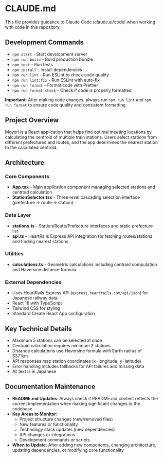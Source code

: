 # CLAUDE.md

This file provides guidance to Claude Code (claude.ai/code) when working with code in this repository.

## Development Commands

- `npm start` - Start development server
- `npm run build` - Build production bundle
- `npm test` - Run tests
- `npm install` - Install dependencies
- `npm run lint` - Run ESLint to check code quality
- `npm run lint:fix` - Run ESLint with auto-fix
- `npm run format` - Format code with Prettier
- `npm run format:check` - Check if code is properly formatted

**Important**: After making code changes, always run `npm run lint` and `npm run format` to ensure code quality and consistent formatting.

## Project Overview

Moyori is a React application that helps find optimal meeting locations by calculating the centroid of multiple train stations. Users select stations from different prefectures and routes, and the app determines the nearest station to the calculated centroid.

## Architecture

### Core Components
- **App.tsx** - Main application component managing selected stations and centroid calculation
- **StationSelector.tsx** - Three-level cascading selection interface (prefecture → route → station)

### Data Layer
- **stations.ts** - Station/Route/Prefecture interfaces and static prefecture list
- **api.ts** - HeartRails Express API integration for fetching routes/stations and finding nearest stations

### Utilities
- **calculations.ts** - Geometric calculations including centroid computation and Haversine distance formula

### External Dependencies
- Uses HeartRails Express API (`express.heartrails.com/api/json`) for Japanese railway data
- React 18 with TypeScript
- Tailwind CSS for styling
- Standard Create React App configuration

## Key Technical Details

- Maximum 5 stations can be selected at once
- Centroid calculation requires minimum 2 stations
- Distance calculations use Haversine formula with Earth radius of 6371km
- API responses map station coordinates (x=longitude, y=latitude)
- Error handling includes fallbacks for API failures and missing data
- All text is in Japanese

## Documentation Maintenance

- **README.md Updates**: Always check if README.md content reflects the current implementation when making significant changes to the codebase
- **Key Areas to Monitor**: 
  - Project structure changes (new/removed files)
  - New features or functionality
  - Technology stack updates (new dependencies)
  - API changes or integrations
  - Development commands or scripts
- **When to Update**: After adding new components, changing architecture, updating dependencies, or modifying core functionality